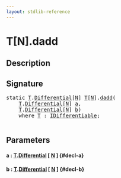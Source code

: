 ```yaml
---
layout: stdlib-reference
---
```


# T\[N\]\.dadd

## Description





## Signature 

<pre>
<span class='code_keyword'>static</span> <a href="/stdlib-reference/types/array-0/index#typeparam-T" class="code_type">T</a>.<a href="/stdlib-reference/types/array-0/differential-0" class="code_type">Differential</a>[<a href="/stdlib-reference/types/array-0/index#decl-N" class="code_var">N</a>] <a href="/stdlib-reference/types/array-0/index#typeparam-T" class="code_type">T</a>[<a href="/stdlib-reference/types/array-0/index#decl-N" class="code_var">N</a>].<a href="/stdlib-reference/types/array-0/dadd">dadd</a>(
    <a href="/stdlib-reference/types/array-0/index#typeparam-T" class="code_type">T</a>.<a href="/stdlib-reference/types/array-0/differential-0" class="code_type">Differential</a>[<a href="/stdlib-reference/types/array-0/index#decl-N" class="code_var">N</a>] <a href="/stdlib-reference/types/array-0/dadd#decl-a" class="code_param">a</a>,
    <a href="/stdlib-reference/types/array-0/index#typeparam-T" class="code_type">T</a>.<a href="/stdlib-reference/types/array-0/differential-0" class="code_type">Differential</a>[<a href="/stdlib-reference/types/array-0/index#decl-N" class="code_var">N</a>] <a href="/stdlib-reference/types/array-0/dadd#decl-b" class="code_param">b</a>)
    <span class='code_keyword'>where</span> <a href="/stdlib-reference/types/array-0/index#typeparam-T" class="code_type">T</a> : <a href="/stdlib-reference/interfaces/idifferentiable-01/index" class="code_type">IDifferentiable</a>;

</pre>

## Parameters

#### a  : [T](/stdlib-reference/types/array-0/index#typeparam-T)\.[Differential](/stdlib-reference/types/array-0/differential-0) \[ [N](/stdlib-reference/types/array-0/index#decl-N) \] {#decl-a}
#### b  : [T](/stdlib-reference/types/array-0/index#typeparam-T)\.[Differential](/stdlib-reference/types/array-0/differential-0) \[ [N](/stdlib-reference/types/array-0/index#decl-N) \] {#decl-b}

